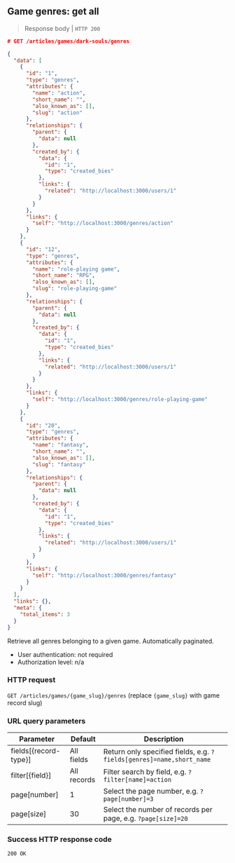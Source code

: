 ## Game genres: get all

> Response body | `HTTP 200`

```JSON
# GET /articles/games/dark-souls/genres

{
  "data": [
    {
      "id": "1",
      "type": "genres",
      "attributes": {
        "name": "action",
        "short_name": "",
        "also_known_as": [],
        "slug": "action"
      },
      "relationships": {
        "parent": {
          "data": null
        },
        "created_by": {
          "data": {
            "id": "1",
            "type": "created_bies"
          },
          "links": {
            "related": "http://localhost:3000/users/1"
          }
        }
      },
      "links": {
        "self": "http://localhost:3000/genres/action"
      }
    },
    {
      "id": "12",
      "type": "genres",
      "attributes": {
        "name": "role-playing game",
        "short_name": "RPG",
        "also_known_as": [],
        "slug": "role-playing-game"
      },
      "relationships": {
        "parent": {
          "data": null
        },
        "created_by": {
          "data": {
            "id": "1",
            "type": "created_bies"
          },
          "links": {
            "related": "http://localhost:3000/users/1"
          }
        }
      },
      "links": {
        "self": "http://localhost:3000/genres/role-playing-game"
      }
    },
    {
      "id": "20",
      "type": "genres",
      "attributes": {
        "name": "fantasy",
        "short_name": "",
        "also_known_as": [],
        "slug": "fantasy"
      },
      "relationships": {
        "parent": {
          "data": null
        },
        "created_by": {
          "data": {
            "id": "1",
            "type": "created_bies"
          },
          "links": {
            "related": "http://localhost:3000/users/1"
          }
        }
      },
      "links": {
        "self": "http://localhost:3000/genres/fantasy"
      }
    }
  ],
  "links": {},
  "meta": {
    "total_items": 3
  }
}
```

Retrieve all genres belonging to a given game. Automatically paginated.

* User authentication: not required
* Authorization level: n/a

### HTTP request

`GET /articles/games/{game_slug}/genres` (replace `{game_slug}` with game record slug)

### URL query parameters

Parameter | Default | Description
--------- | ------- | -----------
fields[{record-type}] | All fields | Return only specified fields, e.g. `?fields[genres]=name,short_name`
filter[{field}] | All records | Filter search by field, e.g. `?filter[name]=action`
page[number] | 1 | Select the page number, e.g. `?page[number]=3`
page[size] | 30 | Select the number of records per page, e.g. `?page[size]=20`

### Success HTTP response code

`200 OK`
